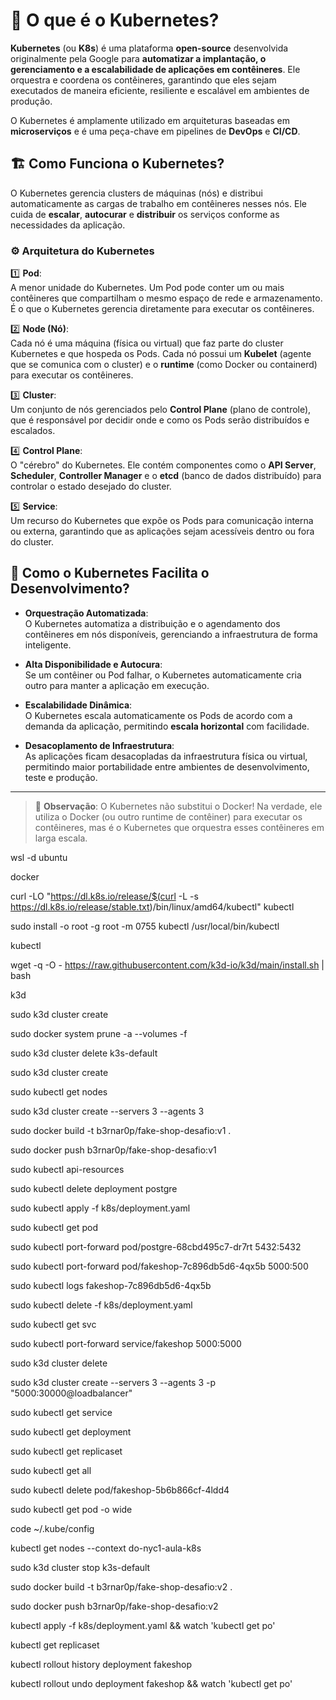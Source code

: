 # 🚀 O que é o Kubernetes?

**Kubernetes** (ou **K8s**) é uma plataforma **open-source** desenvolvida originalmente pela Google para **automatizar a implantação, o gerenciamento e a escalabilidade de aplicações em contêineres**. Ele orquestra e coordena os contêineres, garantindo que eles sejam executados de maneira eficiente, resiliente e escalável em ambientes de produção.

O Kubernetes é amplamente utilizado em arquiteturas baseadas em **microserviços** e é uma peça-chave em pipelines de **DevOps** e **CI/CD**.

## 🏗️ Como Funciona o Kubernetes?

O Kubernetes gerencia clusters de máquinas (nós) e distribui automaticamente as cargas de trabalho em contêineres nesses nós. Ele cuida de **escalar**, **autocurar** e **distribuir** os serviços conforme as necessidades da aplicação.

### ⚙️ Arquitetura do Kubernetes

1️⃣ **Pod**:  
A menor unidade do Kubernetes. Um Pod pode conter um ou mais contêineres que compartilham o mesmo espaço de rede e armazenamento. É o que o Kubernetes gerencia diretamente para executar os contêineres.

2️⃣ **Node (Nó)**:  
Cada nó é uma máquina (física ou virtual) que faz parte do cluster Kubernetes e que hospeda os Pods. Cada nó possui um **Kubelet** (agente que se comunica com o cluster) e o **runtime** (como Docker ou containerd) para executar os contêineres.

3️⃣ **Cluster**:  
Um conjunto de nós gerenciados pelo **Control Plane** (plano de controle), que é responsável por decidir onde e como os Pods serão distribuídos e escalados.

4️⃣ **Control Plane**:  
O "cérebro" do Kubernetes. Ele contém componentes como o **API Server**, **Scheduler**, **Controller Manager** e o **etcd** (banco de dados distribuído) para controlar o estado desejado do cluster.

5️⃣ **Service**:  
Um recurso do Kubernetes que expõe os Pods para comunicação interna ou externa, garantindo que as aplicações sejam acessíveis dentro ou fora do cluster.

## 🔄 Como o Kubernetes Facilita o Desenvolvimento?

- **Orquestração Automatizada**:  
  O Kubernetes automatiza a distribuição e o agendamento dos contêineres em nós disponíveis, gerenciando a infraestrutura de forma inteligente.

- **Alta Disponibilidade e Autocura**:  
  Se um contêiner ou Pod falhar, o Kubernetes automaticamente cria outro para manter a aplicação em execução.

- **Escalabilidade Dinâmica**:  
  O Kubernetes escala automaticamente os Pods de acordo com a demanda da aplicação, permitindo **escala horizontal** com facilidade.

- **Desacoplamento de Infraestrutura**:  
  As aplicações ficam desacopladas da infraestrutura física ou virtual, permitindo maior portabilidade entre ambientes de desenvolvimento, teste e produção.

---

> 📌 **Observação**: O Kubernetes não substitui o Docker! Na verdade, ele utiliza o Docker (ou outro runtime de contêiner) para executar os contêineres, mas é o Kubernetes que orquestra esses contêineres em larga escala.


wsl -d ubuntu

docker

curl -LO "https://dl.k8s.io/release/$(curl -L -s https://dl.k8s.io/release/stable.txt)/bin/linux/amd64/kubectl"
  kubectl
  
sudo install -o root -g root -m 0755 kubectl /usr/local/bin/kubectl

kubectl

wget -q -O - https://raw.githubusercontent.com/k3d-io/k3d/main/install.sh | bash

k3d

sudo k3d cluster create

sudo docker system prune -a --volumes -f

sudo k3d cluster delete k3s-default

sudo k3d cluster create

sudo kubectl get nodes

sudo k3d cluster create --servers 3 --agents 3

sudo docker build -t b3rnar0p/fake-shop-desafio:v1 .

sudo docker push b3rnar0p/fake-shop-desafio:v1

sudo kubectl api-resources

sudo kubectl delete deployment postgre

sudo kubectl apply -f k8s/deployment.yaml

sudo kubectl get pod

sudo kubectl port-forward pod/postgre-68cbd495c7-dr7rt 5432:5432

sudo kubectl port-forward pod/fakeshop-7c896db5d6-4qx5b 5000:500

sudo kubectl logs fakeshop-7c896db5d6-4qx5b

sudo kubectl delete -f k8s/deployment.yaml

sudo kubectl get svc

sudo kubectl port-forward service/fakeshop 5000:5000

sudo k3d cluster delete

sudo k3d cluster create --servers 3 --agents 3 -p "5000:30000@loadbalancer"

sudo kubectl get service

sudo kubectl get deployment

sudo kubectl get replicaset

sudo kubectl get all

sudo kubectl delete pod/fakeshop-5b6b866cf-4ldd4

sudo kubectl get pod -o wide

code ~/.kube/config

kubectl get nodes --context do-nyc1-aula-k8s

sudo k3d cluster stop k3s-default

sudo docker build -t b3rnar0p/fake-shop-desafio:v2 .

sudo docker push b3rnar0p/fake-shop-desafio:v2

kubectl apply -f k8s/deployment.yaml && watch 'kubectl get po'

kubectl get replicaset

kubectl rollout history deployment fakeshop

kubectl rollout undo deployment fakeshop && watch 'kubectl get po'
